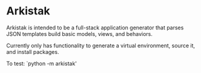 # Arkistak

Arkistak is intended to be a full-stack application generator that parses JSON templates build basic models, views, and behaviors.

Currently only has functionality to generate a virtual environment, source it, and install packages.

To test: `python -m arkistak'

